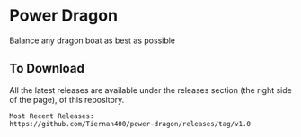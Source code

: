 # Power Dragon
Balance any dragon boat as best as possible

To Download
----
All the latest releases are available under the releases section (the right side of the page), of this repository.

    Most Recent Releases:
    https://github.com/Tiernan400/power-dragon/releases/tag/v1.0
